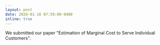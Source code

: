 ```yaml
---
layout: post
date: 2020-01-16 07:59:00-0400
inline: true
---
```


We submitted our paper "Estimation of Marginal Cost to Serve Individual Customers".